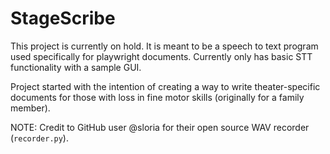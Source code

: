 # StageScribe

This project is currently on hold. It is meant to be a speech to text program used specifically for playwright documents. Currently only has basic STT functionality with a sample GUI.

Project started with the intention of creating a way to write theater-specific documents for those with loss in fine motor skills (originally for a family member).

NOTE: Credit to GitHub user @sloria for their open source WAV recorder (`recorder.py`).
